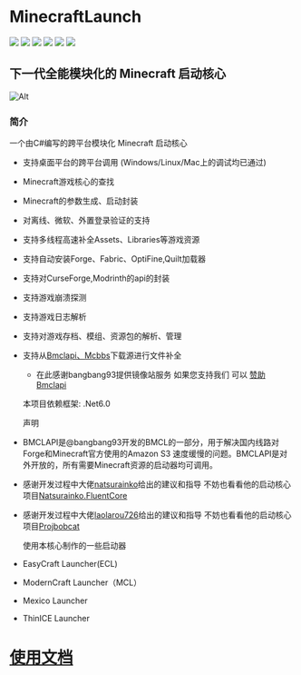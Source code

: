 # MinecraftLaunch
![](https://img.shields.io/badge/license-MIT-green)
![](https://img.shields.io/github/repo-size/Blessing-Studio/MinecraftLaunch)
![](https://img.shields.io/github/stars/Blessing-Studio/MinecraftLaunch)
![](https://img.shields.io/github/commit-activity/y/Blessing-Studio/MinecraftLaunch)
![](https://img.shields.io/nuget/v/MinecraftLaunch?logo=nuget&label=NuGet版本&style=for-the-badge)
![](https://img.shields.io/nuget/dt/MinecraftLaunch?logo=nuget&label=NuGet下载量&style=for-the-badge)

下一代全能模块化的 Minecraft 启动核心
---------------------------------------------------------
![Alt](https://repobeats.axiom.co/api/embed/10d2aeb35e3f44ee8981feccc2540ce47cb75ea5.svg "Repobeats analytics image")


### 简介
一个由C#编写的跨平台模块化 Minecraft 启动核心

+ 支持桌面平台的跨平台调用 (Windows/Linux/Mac上的调试均已通过)
+ Minecraft游戏核心的查找
+ Minecraft的参数生成、启动封装
+ 对离线、微软、外置登录验证的支持
+ 支持多线程高速补全Assets、Libraries等游戏资源
+ 支持自动安装Forge、Fabric、OptiFine,Quilt加载器
+ 支持对CurseForge,Modrinth的api的封装
+ 支持游戏崩溃探测
+ 支持游戏日志解析
+ 支持对游戏存档、模组、资源包的解析、管理
+ 支持从[Bmclapi、Mcbbs](https://bmclapidoc.bangbang93.com/)下载源进行文件补全
  + 在此感谢bangbang93提供镜像站服务 如果您支持我们 可以 [赞助Bmclapi](https://afdian.net/@bangbang93)
  
  本项目依赖框架: .Net6.0
  
  声明
+ BMCLAPI是@bangbang93开发的BMCL的一部分，用于解决国内线路对Forge和Minecraft官方使用的Amazon S3 速度缓慢的问题。BMCLAPI是对外开放的，所有需要Minecraft资源的启动器均可调用。
+ 感谢开发过程中大佬[natsurainko](https://github.com/Natsurainko)给出的建议和指导 不妨也看看他的启动核心项目[Natsurainko.FluentCore](https://github.com/Xcube-Studio/Natsurainko.FluentCore)
+ 感谢开发过程中大佬[laolarou726](https://github.com/laolarou726)给出的建议和指导 不妨也看看他的启动核心项目[Projbobcat](https://github.com/Corona-Studio/ProjBobcat)

  使用本核心制作的一些启动器
+ EasyCraft Launcher(ECL)
+ ModernCraft Launcher（MCL）
+ Mexico Launcher
+ ThinICE Launcher

# [使用文档](https://baka_hs.gitee.io/xilu-baka/)
